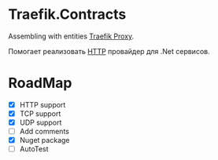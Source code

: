 # Traefik.Contracts
Assembling with entities   [Traefik Proxy](https://traefik.io/traefik/).

Помогает реализовать [HTTP](https://doc.traefik.io/traefik/providers/http/) провайдер для .Net сервисов.

# RoadMap
* [X] HTTP support
* [X] TCP support
* [X] UDP support
* [ ] Add comments
* [X] Nuget package
* [ ] AutoTest